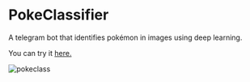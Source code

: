 # PokeClassifier   


A telegram bot that identifies pokémon in images using deep learning.   

You can try it [here.](https://t.me/pokeclasssbot)


![pokeclass](https://user-images.githubusercontent.com/28630268/100831239-fc3c1980-342a-11eb-96d0-a629e2c97f98.png)
